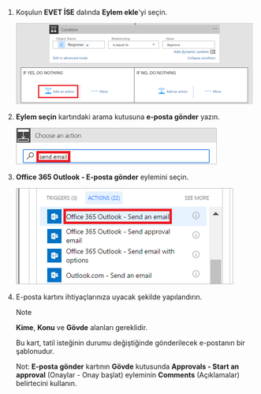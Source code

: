 1. Koşulun **EVET İSE** dalında **Eylem ekle**'yi seçin.
   
    ![Yeni adım ekleyin](media/modern-approvals/add-action-after-condition.png)
2. **Eylem seçin** kartındaki arama kutusuna **e-posta gönder** yazın.
   
    ![E-posta eylemlerini arayın](media/modern-approvals/search-send-email-yes.png)
3. **Office 365 Outlook - E-posta gönder** eylemini seçin.
   
    ![E-posta gönder eylemini seçin](media/modern-approvals/select-send-email-yes.png)
4. E-posta kartını ihtiyaçlarınıza uyacak şekilde yapılandırın.
   
     >[!NOTE]
     > **Kime**, **Konu** ve **Gövde** alanları gereklidir.
     >
     >
   
     Bu kart, tatil isteğinin durumu değiştiğinde gönderilecek e-postanın bir şablonudur.
   
     Not: **E-posta gönder** kartının **Gövde** kutusunda **Approvals - Start an approval** (Onaylar - Onay başlat) eyleminin **Comments** (Açıklamalar) belirtecini kullanın.

